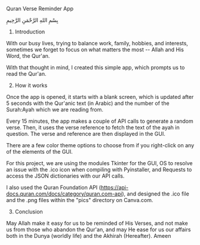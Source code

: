 Quran Verse Reminder App

بِسْمِ اللهِ الرَّحْمَنِ الرَّحِيمِ

1) Introduction
   
With our busy lives, trying to balance work, family, hobbies, and interests, sometimes we forget to focus on what matters the most -- Allah and His Word, the Qur'an.

With that thought in mind, I created this simple app, which prompts us to read the Qur'an.

2) How it works
   
Once the app is opened, it starts with a blank screen, which is updated after 5 seconds with the Qur'anic text (in Arabic) and the number of the Surah:Ayah which we are reading from.

Every 15 minutes, the app makes a couple of API calls to generate a random verse. Then, it uses the verse reference to fetch the text of the ayah in question. The verse and reference are then displayed in the GUI.

There are a few color theme options to choose from if you right-click on any of the elements of the GUI.

For this project, we are using the modules Tkinter for the GUI, OS to resolve an issue with the .ico icon when compiling with Pyinstaller, and Requests to access the JSON dictionaries with our API calls.

I also used the Quran Foundation API (https://api-docs.quran.com/docs/category/quran.com-api), and designed the .ico file and the .png files within the "pics" directory on Canva.com.

3) Conclusion
   
May Allah make it easy for us to be reminded of His Verses, and not make us from those who abandon the Qur'an, and may He ease for us our affairs both in the Dunya (worldly life) and  the Akhirah (Hereafter). Ameen
